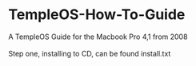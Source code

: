 # TempleOS-How-To-Guide
A TempleOS Guide for the Macbook Pro 4,1 from 2008 <br>
<br>
Step one, installing to CD, can be found install.txt
